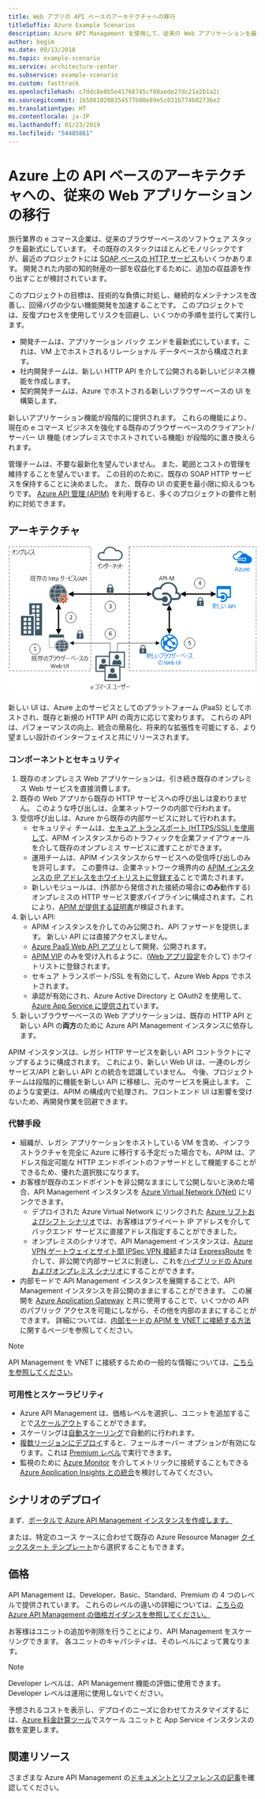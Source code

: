 ```yaml
---
title: Web アプリの API ベースのアーキテクチャへの移行
titleSuffix: Azure Example Scenarios
description: Azure API Management を使用して、従来の Web アプリケーションを最新式にしています。
author: begim
ms.date: 09/13/2018
ms.topic: example-scenario
ms.service: architecture-center
ms.subservice: example-scenario
ms.custom: fasttrack
ms.openlocfilehash: c7ddc8e8b5e41768745cf08aede27dc21e2b1a2c
ms.sourcegitcommit: 1b50810208354577b00e89e5c031b774b02736e2
ms.translationtype: HT
ms.contentlocale: ja-JP
ms.lasthandoff: 01/23/2019
ms.locfileid: "54485861"
---
```

# <a name="migrating-a-legacy-web-application-to-an-api-based-architecture-on-azure"></a>Azure 上の API ベースのアーキテクチャへの、従来の Web アプリケーションの移行

旅行業界の e コマース企業は、従来のブラウザーベースのソフトウェア スタックを最新式にしています。 その既存のスタックはほとんどモノリシックですが、最近のプロジェクトには [SOAP ベースの HTTP サービス][soap]もいくつかあります。 開発された内部の知的財産の一部を収益化するために、追加の収益源を作り出すことが検討されています。

このプロジェクトの目標は、技術的な負債に対処し、継続的なメンテナンスを改善し、回帰バグの少ない機能開発を加速することです。 このプロジェクトでは、反復プロセスを使用してリスクを回避し、いくつかの手順を並行して実行します。

- 開発チームは、アプリケーション バック エンドを最新式にしています。これは、VM 上でホストされるリレーショナル データベースから構成されます。
- 社内開発チームは、新しい HTTP API を介して公開される新しいビジネス機能を作成します。
- 契約開発チームは、Azure でホストされる新しいブラウザーベースの UI を構築します。

新しいアプリケーション機能が段階的に提供されます。 これらの機能により、現在の e コマース ビジネスを強化する既存のブラウザーベースのクライアント/サーバー UI 機能 (オンプレミスでホストされている機能) が段階的に置き換えられます。

管理チームは、不要な最新化を望んでいません。 また、範囲とコストの管理を維持することを望んでいます。 この目的のために、既存の SOAP HTTP サービスを保持することに決めました。 また、既存の UI の変更を最小限に抑えるつもりです。 [Azure API 管理 (APIM)][apim] を利用すると、多くのプロジェクトの要件と制約に対処できます。

## <a name="architecture"></a>アーキテクチャ

![アーキテクチャ ダイアグラム][architecture]

新しい UI は、Azure 上のサービスとしてのプラットフォーム (PaaS) としてホストされ、既存と新規の HTTP API の両方に応じて変わります。 これらの API は、パフォーマンスの向上、統合の簡易化、将来的な拡張性を可能にする、より望ましい設計のインターフェイスと共にリリースされます。

### <a name="components-and-security"></a>コンポーネントとセキュリティ

1. 既存のオンプレミス Web アプリケーションは、引き続き既存のオンプレミス Web サービスを直接消費します。
2. 既存の Web アプリから既存の HTTP サービスへの呼び出しは変わりません。 このような呼び出しは、企業ネットワークの内部で行われます。
3. 受信呼び出しは、Azure から既存の内部サービスに対して行われます。
    - セキュリティ チームは、[セキュア トランスポート (HTTPS/SSL) を使用して][apim-ssl]、APIM インスタンスからのトラフィックを企業ファイアウォールを介して既存のオンプレミス サービスに渡すことができます。
    - 運用チームは、APIM インスタンスからサービスへの受信呼び出しのみを許可します。 この要件は、企業ネットワーク境界内の [APIM インスタンスの IP アドレスをホワイトリストに登録する][apim-whitelist-ip]ことで満たされます。
    - 新しいモジュールは、(外部から発信された接続の場合に**のみ**動作する) オンプレミスの HTTP サービス要求パイプラインに構成されます。これにより、[APIM が提供する証明書][apim-mutualcert-auth]が検証されます。
4. 新しい API:
    - APIM インスタンスを介してのみ公開され、API ファサードを提供します。 新しい API には直接アクセスしません。
    - [Azure PaaS Web API アプリ][azure-api-apps]として開発、公開されます。
    - [APIM VIP][apim-faq-vip] のみを受け入れるように、([Web アプリ設定][azure-appservice-ip-restrict]を介して) ホワイトリストに登録されます。
    - セキュア トランスポート/SSL を有効にして、Azure Web Apps でホストされます。
    - 承認が有効にされ、Azure Active Directory と OAuth2 を使用して、[Azure App Service に提供され][azure-appservice-auth]ています。
5. 新しいブラウザーベースの Web アプリケーションは、既存の HTTP API と新しい API の**両方**のために Azure API Management インスタンスに依存します。

APIM インスタンスは、レガシ HTTP サービスを新しい API コントラクトにマップするように構成されます。 これにより、新しい Web UI は、一連のレガシ サービス/API と新しい API との統合を認識していません。 今後、プロジェクト チームは段階的に機能を新しい API に移植し、元のサービスを廃止します。 このような変更は、APIM の構成内で処理され、フロントエンド UI は影響を受けないため、再開発作業を回避できます。

### <a name="alternatives"></a>代替手段

- 組織が、レガシ アプリケーションをホストしている VM を含め、インフラストラクチャを完全に Azure に移行する予定だった場合でも、APIM は、アドレス指定可能な HTTP エンドポイントのファサードとして機能することができるため、優れた選択肢になります。
- お客様が既存のエンドポイントを非公開なままにして公開しないと決めた場合、API Management インスタンスを [Azure Virtual Network (VNet)][azure-vnet] にリンクできます。
  - デプロイされた Azure Virtual Network にリンクされた [Azure リフトおよびシフト シナリオ][azure-vm-lift-shift]では、お客様はプライベート IP アドレスを介してバックエンド サービスに直接アドレス指定することができました。
  - オンプレミスのシナリオで、API Management インスタンスは、[Azure VPN ゲートウェイとサイト間 IPSec VPN 接続][azure-vpn]または [ExpressRoute][azure-er] を介して、非公開で内部サービスに到達し、これを[ハイブリッドの Azure およびオンプレミス シナリオ][azure-hybrid]にすることができます。
- 内部モードで API Management インスタンスを展開することで、API Management インスタンスを非公開のままにすることができます。 この展開を [Azure Application Gateway][azure-appgw] と共に使用することで、いくつかの API のパブリック アクセスを可能にしながら、その他を内部のままにすることができます。 詳細については、[内部モードの APIM を VNET に接続する方法][apim-vnet-internal]に関するページを参照してください。

> [!NOTE]
> API Management を VNET に接続するための一般的な情報については、[こちらを参照してください][apim-vnet]。

### <a name="availability-and-scalability"></a>可用性とスケーラビリティ

- Azure API Management は、価格レベルを選択し、ユニットを追加することで[スケールアウト][apim-scaleout]することができます。
- スケーリングは[自動スケーリング][apim-autoscale]で自動的に行われます。
- [複数リージョンにデプロイ][apim-multi-regions]すると、フェールオーバー オプションが有効になります。これは [Premium レベル][apim-pricing]で実行できます。
- 監視のために [Azure Monitor][azure-mon] を介してメトリックに接続することもできる [Azure Application Insights との統合][azure-apim-ai]を検討してみてください。

## <a name="deploy-the-scenario"></a>シナリオのデプロイ

まず、[ポータルで Azure API Management インスタンスを作成します。][apim-create]

または、特定のユース ケースに合わせて既存の Azure Resource Manager [クイックスタート テンプレート][azure-quickstart-templates-apim]から選択することもできます。

## <a name="pricing"></a>価格

API Management は、Developer、Basic、Standard、Premium の 4 つのレベルで提供されています。 これらのレベルの違いの詳細については、[こちらの Azure API Management の価格ガイダンスを参照してください。][apim-pricing]

お客様はユニットの追加や削除を行うことにより、API Management をスケーリングできます。 各ユニットのキャパシティは、そのレベルによって異なります。

> [!NOTE]
> Developer レベルは、API Management 機能の評価に使用できます。 Developer レベルは運用に使用しないでください。

予想されるコストを表示し、デプロイのニーズに合わせてカスタマイズするには、[Azure 料金計算ツール][pricing-calculator]でスケール ユニットと App Service インスタンスの数を変更します。

## <a name="related-resources"></a>関連リソース

さまざまな Azure API Management の[ドキュメントとリファレンスの記事][apim]を確認してください。

<!-- links -->

[architecture]: ./media/architecture-apim-api-scenario.png
[apim-create]: /azure/api-management/get-started-create-service-instance
[apim-git]: /azure/api-management/api-management-configuration-repository-git
[apim-multi-regions]: /azure/api-management/api-management-howto-deploy-multi-region
[apim-autoscale]: /azure/api-management/api-management-howto-autoscale
[apim-scaleout]: /azure/api-management/upgrade-and-scale
[azure-apim-ai]: /azure/api-management/api-management-howto-app-insights
[azure-ai]: /azure/application-insights/
[azure-mon]: /azure/monitoring-and-diagnostics/monitoring-overview
[azure-appgw]: /azure/application-gateway/application-gateway-introduction
[apim-vnet-internal]: /azure/api-management/api-management-howto-integrate-internal-vnet-appgateway
[apim-vnet]: /azure/api-management/api-management-using-with-vnet
[azure-hybrid]: /azure/architecture/reference-architectures/hybrid-networking/
[azure-er]: /azure/expressroute/expressroute-introduction
[azure-vpn]: /azure/vpn-gateway/vpn-gateway-howto-site-to-site-resource-manager-portal
[azure-vnet]: /azure/virtual-network/virtual-networks-overview
[azure-appservice-auth]: /azure/app-service/app-service-authentication-overview#identity-providers
[apim-faq-vip]: /azure/api-management/api-management-faq#is-the-api-management-gateway-ip-address-constant-can-i-use-it-in-firewall-rules
[azure-appservice-ip-restrict]: /azure/app-service/app-service-ip-restrictions
[azure-api-apps]: /azure/app-service/
[apim-ssl]: /azure/api-management/api-management-howto-manage-protocols-ciphers
[apim-mutualcert-auth]: /azure/api-management/api-management-howto-mutual-certificates
[apim-whitelist-ip]: /azure/api-management/api-management-faq#is-the-api-management-gateway-ip-address-constant-can-i-use-it-in-firewall-rules
[anti-corruption-layer-pattern]: /azure/architecture/patterns/anti-corruption-layer
[apim]: /azure/api-management/api-management-key-concepts
[apim-api-design-guidance]: /azure/architecture/best-practices/api-design
[visualstudio-youtube-solid-design]: https://youtu.be/agkWYPUcLpg
[azure-vm-lift-shift]: https://azure.microsoft.com/resources/azure-virtual-datacenter-lift-and-shift-guide/
[standard-pricing-calc]: https://azure.com/e/
[premium-pricing-calc]: https://azure.com/e/
[apim-pricing]: https://azure.microsoft.com/pricing/details/api-management/
[azure-quickstart-templates-apim]: https://azure.microsoft.com/resources/templates/?term=API+Management&pageNumber=1
[soap]: https://en.wikipedia.org/wiki/SOAP
[pricing-calculator]: https://azure.com/e/0e916a861fac464db61342d378cc0bd6
